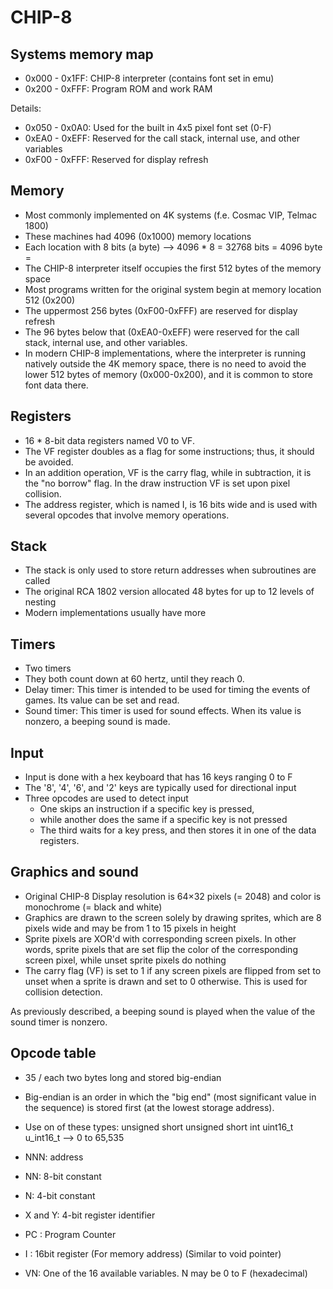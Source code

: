 # CHIP-8

## Systems memory map

- 0x000 - 0x1FF: CHIP-8 interpreter (contains font set in emu)
- 0x200 - 0xFFF: Program ROM and work RAM

Details:
- 0x050 - 0x0A0: Used for the built in 4x5 pixel font set (0-F)
- 0xEA0 - 0xEFF: Reserved for the call stack, internal use, and other variables
- 0xF00 - 0xFFF: Reserved for display refresh

## Memory

- Most commonly implemented on 4K systems (f.e. Cosmac VIP, Telmac 1800)
- These machines had 4096 (0x1000) memory locations
- Each location with 8 bits (a byte)
  --> 4096 * 8 = 32768 bits = 4096 byte = 
- The CHIP-8 interpreter itself occupies the first 512 bytes of the memory space
- Most programs written for the original system begin at memory location 512 (0x200)
- The uppermost 256 bytes (0xF00-0xFFF) are reserved for display refresh
- The 96 bytes below that (0xEA0-0xEFF) were reserved for the call stack, internal use, and other variables.
- In modern CHIP-8 implementations, where the interpreter is running natively 
outside the 4K memory space, there is no need to avoid the lower 512 bytes 
of memory (0x000-0x200), and it is common to store font data there.

## Registers

- 16 * 8-bit data registers named V0 to VF.
- The VF register doubles as a flag for some instructions; thus, it should be avoided.
- In an addition operation, VF is the carry flag, while in subtraction, it is 
  the "no borrow" flag. In the draw instruction VF is set upon pixel collision.
- The address register, which is named I, is 16 bits wide and is used with 
  several opcodes that involve memory operations.

## Stack

- The stack is only used to store return addresses when subroutines are called
- The original RCA 1802 version allocated 48 bytes for up to 12 levels of nesting
- Modern implementations usually have more

## Timers

- Two timers
- They both count down at 60 hertz, until they reach 0.
- Delay timer: This timer is intended to be used for timing the events of games. 
  Its value can be set and read.
- Sound timer: This timer is used for sound effects. When its value is nonzero, 
  a beeping sound is made.

## Input

- Input is done with a hex keyboard that has 16 keys ranging 0 to F
- The '8', '4', '6', and '2' keys are typically used for directional input
- Three opcodes are used to detect input
  - One skips an instruction if a specific key is pressed, 
  - while another does the same if a specific key is not pressed
  - The third waits for a key press, and then stores it in one of the data registers.

## Graphics and sound

- Original CHIP-8 Display resolution is 64×32 pixels (= 2048) 
  and color is monochrome (= black and white)
- Graphics are drawn to the screen solely by drawing sprites,
  which are 8 pixels wide and may be from 1 to 15 pixels in height
- Sprite pixels are XOR'd with corresponding screen pixels. In other words, 
  sprite pixels that are set flip the color of the corresponding screen pixel,
  while unset sprite pixels do nothing
- The carry flag (VF) is set to 1 if any screen pixels are flipped from set to 
  unset when a sprite is drawn and set to 0 otherwise.
  This is used for collision detection.

As previously described, a beeping sound is played when the value of the sound timer is nonzero.

## Opcode table

- 35 / each two bytes long and stored big-endian
- Big-endian is an order in which the "big end" 
  (most significant value in the sequence) is stored first 
  (at the lowest storage address).
- Use on of these types:
    unsigned short
    unsigned short int
    uint16_t
    u_int16_t
  -->	0 to 65,535

- NNN: address
- NN: 8-bit constant
- N: 4-bit constant
- X and Y: 4-bit register identifier
- PC : Program Counter
- I : 16bit register (For memory address) (Similar to void pointer)
- VN: One of the 16 available variables. N may be 0 to F (hexadecimal)

